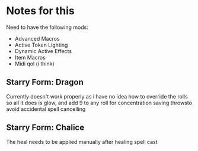 # Notes for this
Need to have the following mods:
 - Advanced Macros
 - Active Token Lighting
 - Dynamic Active Effects
 - Item Macros
 - Midi qol (i think)

## Starry Form: Dragon
Currently doesn't work properly as i have no idea how to override the rolls so all it does is glow, and add 9 to any roll for concentration saving throwsto avoid accidental spell cancelling


## Starry Form: Chalice
The heal needs to be applied manually after healing spell cast
